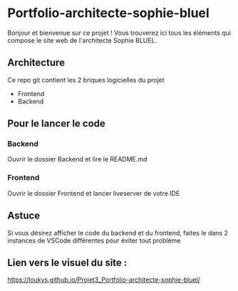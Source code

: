 # Portfolio-architecte-sophie-bluel
Bonjour et bienvenue sur ce projet !
Vous trouverez ici tous les éléments qui compose le site web de l'architecte Sophie BLUEL.

## Architecture
Ce repo git contient les 2 briques logicielles du projet 
- Frontend
- Backend

## Pour le lancer le code
### Backend
Ouvrir le dossier Backend et lire le README.md

### Frontend
Ouvrir le dossier Frontend et lancer liveserver de votre IDE
 
## Astuce
Si vous désirez afficher le code du backend et du frontend, faites le dans 2 instances de VSCode différentes pour éviter tout problème

## Lien vers le visuel du site :
https://loukys.github.io/Projet3_Portfolio-architecte-sophie-bluel/
